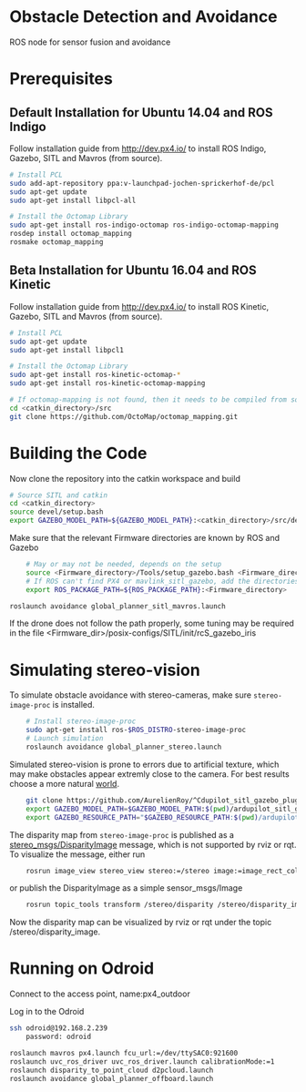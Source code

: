 # Obstacle Detection and Avoidance
ROS node for sensor fusion and avoidance

# Prerequisites

## Default Installation for Ubuntu 14.04 and ROS Indigo

Follow installation guide from http://dev.px4.io/ to install ROS Indigo, Gazebo, SITL and Mavros (from source).

```bash
# Install PCL
sudo add-apt-repository ppa:v-launchpad-jochen-sprickerhof-de/pcl
sudo apt-get update
sudo apt-get install libpcl-all
```

```bash
# Install the Octomap Library
sudo apt-get install ros-indigo-octomap ros-indigo-octomap-mapping
rosdep install octomap_mapping
rosmake octomap_mapping
```

## Beta Installation for Ubuntu 16.04 and ROS Kinetic

Follow installation guide from http://dev.px4.io/ to install ROS Kinetic, Gazebo, SITL and Mavros (from source).

```bash
# Install PCL
sudo apt-get update
sudo apt-get install libpcl1
```

```bash
# Install the Octomap Library
sudo apt-get install ros-kinetic-octomap-*
sudo apt-get install ros-kinetic-octomap-mapping

# If octomap-mapping is not found, then it needs to be compiled from source
cd <catkin_directory>/src
git clone https://github.com/OctoMap/octomap_mapping.git
```

# Building the Code

Now clone the repository into the catkin workspace and build
```bash
# Source SITL and catkin
cd <catkin_directory>
source devel/setup.bash
export GAZEBO_MODEL_PATH=${GAZEBO_MODEL_PATH}:<catkin_directory>/src/detection/models
```

Make sure that the relevant Firmware directories are known by ROS and Gazebo
```bash
	# May or may not be needed, depends on the setup
	source <Firmware_directory>/Tools/setup_gazebo.bash <Firmware_directory> <Firmware_directory>/build_posix_sitl_default
	# If ROS can't find PX4 or mavlink_sitl_gazebo, add the directories to ROS_PACKAGE_PATH, e.g.
	export ROS_PACKAGE_PATH=${ROS_PACKAGE_PATH}:<Firmware_directory>
``` 

```bash
roslaunch avoidance global_planner_sitl_mavros.launch
```

If the drone does not follow the path properly, some tuning may be required in the file 
<Firmware_dir>/posix-configs/SITL/init/rcS_gazebo_iris


# Simulating stereo-vision
To simulate obstacle avoidance with stereo-cameras, make sure `stereo-image-proc` is installed.
```bash
	# Install stereo-image-proc
	sudo apt-get install ros-$ROS_DISTRO-stereo-image-proc
	# Launch simulation
	roslaunch avoidance global_planner_stereo.launch
```
Simulated stereo-vision is prone to errors due to artificial texture, which may make obstacles appear extremly close to the camera. For best results choose a more natural [world](https://github.com/AurelienRoy/ardupilot_sitl_gazebo_plugin/tree/master/ardupilot_sitl_gazebo_plugin/worlds/outdoor_village).
```bash
	git clone https://github.com/AurelienRoy/^Cdupilot_sitl_gazebo_plugin.git
	export GAZEBO_MODEL_PATH=$GAZEBO_MODEL_PATH:$(pwd)/ardupilot_sitl_gazebo_plugin/ardupilot_sitl_gazebo_plugin/meshes/meshes_outdoor
	export GAZEBO_RESOURCE_PATH="$GAZEBO_RESOURCE_PATH:$(pwd)/ardupilot_sitl_gazebo_plugin/ardupilot_sitl_gazebo_plugin" 
```
 
The disparity map from `stereo-image-proc` is published as a
[stereo_msgs/DisparityImage](http://docs.ros.org/api/stereo_msgs/html/msg/DisparityImage.html) message, which is not supported by rviz or rqt. To visualize the message, either run
```bash
	rosrun image_view stereo_view stereo:=/stereo image:=image_rect_color
```
or publish the DisparityImage as a simple sensor_msgs/Image 
```bash
	rosrun topic_tools transform /stereo/disparity /stereo/disparity_image sensor_msgs/Image 'm.image'
```
Now the disparity map can be visualized by rviz or rqt under the topic /stereo/disparity_image.




# Running on Odroid
Connect to the access point, name:px4_outdoor

Log in to the Odroid
```bash
ssh odroid@192.168.2.239
	password: odroid
```

```bash
roslaunch mavros px4.launch fcu_url:=/dev/ttySAC0:921600
roslaunch uvc_ros_driver uvc_ros_driver.launch calibrationMode:=1
roslaunch disparity_to_point_cloud d2pcloud.launch
roslaunch avoidance global_planner_offboard.launch
```
